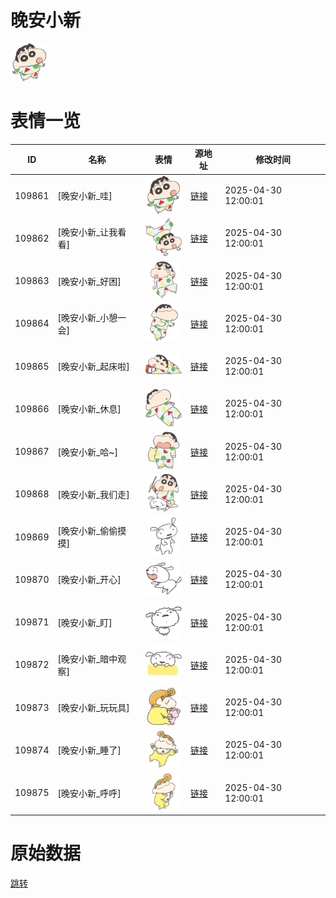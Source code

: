 # 晚安小新

<img src="./cover.png" height="60" alt="cover" />

# 表情一览

|ID|名称|表情|源地址|修改时间|
|----|----|----|----|----|
|109861|[晚安小新_哇]|<img src="./pic/109861_%5B晚安小新_哇%5D.png" height="60" alt="哇"/>|[链接](https://i0.hdslb.com/bfs/garb/933421659a90312d32ec67e935c97c270e27fe53.png)|2025-04-30 12:00:01|
|109862|[晚安小新_让我看看]|<img src="./pic/109862_%5B晚安小新_让我看看%5D.png" height="60" alt="让我看看"/>|[链接](https://i0.hdslb.com/bfs/garb/660c534f916b533989fe4dc6cb20a346c61c2fa3.png)|2025-04-30 12:00:01|
|109863|[晚安小新_好困]|<img src="./pic/109863_%5B晚安小新_好困%5D.png" height="60" alt="好困"/>|[链接](https://i0.hdslb.com/bfs/garb/fa6d756ad25d0369dc819a8a1cf299351ee4df90.png)|2025-04-30 12:00:01|
|109864|[晚安小新_小憩一会]|<img src="./pic/109864_%5B晚安小新_小憩一会%5D.png" height="60" alt="小憩一会"/>|[链接](https://i0.hdslb.com/bfs/garb/2224387169f09ba974f3d0e3bd685200acc5113a.png)|2025-04-30 12:00:01|
|109865|[晚安小新_起床啦]|<img src="./pic/109865_%5B晚安小新_起床啦%5D.png" height="60" alt="起床啦"/>|[链接](https://i0.hdslb.com/bfs/garb/a2b7a3f26d45597923455d4158ec1d6ab180ee80.png)|2025-04-30 12:00:01|
|109866|[晚安小新_休息]|<img src="./pic/109866_%5B晚安小新_休息%5D.png" height="60" alt="休息"/>|[链接](https://i0.hdslb.com/bfs/garb/7e13b7c5df753657b995558310b183f2790ab1c2.png)|2025-04-30 12:00:01|
|109867|[晚安小新_哈~]|<img src="./pic/109867_%5B晚安小新_哈~%5D.png" height="60" alt="哈~"/>|[链接](https://i0.hdslb.com/bfs/garb/8b23e023f6d1906d2ec533f5d5ab554dcf29d4c8.png)|2025-04-30 12:00:01|
|109868|[晚安小新_我们走]|<img src="./pic/109868_%5B晚安小新_我们走%5D.png" height="60" alt="我们走"/>|[链接](https://i0.hdslb.com/bfs/garb/ccdc9cebacbe4a0e47c5aeef87b5ecd581fc9f4b.png)|2025-04-30 12:00:01|
|109869|[晚安小新_偷偷摸摸]|<img src="./pic/109869_%5B晚安小新_偷偷摸摸%5D.png" height="60" alt="偷偷摸摸"/>|[链接](https://i0.hdslb.com/bfs/garb/92a868bf2651bee7f9b3031256717a36feb48fb4.png)|2025-04-30 12:00:01|
|109870|[晚安小新_开心]|<img src="./pic/109870_%5B晚安小新_开心%5D.png" height="60" alt="开心"/>|[链接](https://i0.hdslb.com/bfs/garb/b0ed51433d10ea2fb7c347d5d42fb167b3d6f506.png)|2025-04-30 12:00:01|
|109871|[晚安小新_盯]|<img src="./pic/109871_%5B晚安小新_盯%5D.png" height="60" alt="盯"/>|[链接](https://i0.hdslb.com/bfs/garb/8a320d83b45fb06b19aac6fc3eec4f6976e4bf57.png)|2025-04-30 12:00:01|
|109872|[晚安小新_暗中观察]|<img src="./pic/109872_%5B晚安小新_暗中观察%5D.png" height="60" alt="暗中观察"/>|[链接](https://i0.hdslb.com/bfs/garb/e730e6be456db0bbe7110108719391d0b71b4ed8.png)|2025-04-30 12:00:01|
|109873|[晚安小新_玩玩具]|<img src="./pic/109873_%5B晚安小新_玩玩具%5D.png" height="60" alt="玩玩具"/>|[链接](https://i0.hdslb.com/bfs/garb/6675bfa0cd3048fea37c19b8814bee151d11b75d.png)|2025-04-30 12:00:01|
|109874|[晚安小新_睡了]|<img src="./pic/109874_%5B晚安小新_睡了%5D.png" height="60" alt="睡了"/>|[链接](https://i0.hdslb.com/bfs/garb/4f638b9cb24d3026c153faca88199905c92126fb.png)|2025-04-30 12:00:01|
|109875|[晚安小新_呼呼]|<img src="./pic/109875_%5B晚安小新_呼呼%5D.png" height="60" alt="呼呼"/>|[链接](https://i0.hdslb.com/bfs/garb/416beabdf891ab3415da12ac3d96ad0b455c0d51.png)|2025-04-30 12:00:01|

# 原始数据

[跳转](./raw.json)

